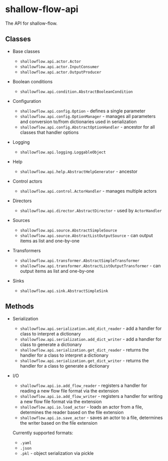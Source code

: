 # shallow-flow-api
The API for shallow-flow.

## Classes

* Base classes

  * `shallowflow.api.actor.Actor`
  * `shallowflow.api.actor.InputConsumer`
  * `shallowflow.api.actor.OutputProducer`

* Boolean conditions

  * `shallowflow.api.condition.AbstractBooleanCondition`

* Configuration

  * `shallowflow.api.config.Option` - defines a single parameter
  * `shallowflow.api.config.OptionManager` - manages all parameters and conversion to/from dictionaries used in serialization
  * `shallowflow.api.config.AbstractOptionHandler` - ancestor for all classes that handler options

* Logging

  * `shallowflow.api.logging.LoggableObject`

* Help

  * `shallowflow.api.help.AbstractHelpGenerator` - ancestor

* Control actors

  * `shallowflow.api.control.ActorHandler` - manages multiple actors
    
* Directors

  * `shallowflow.api.director.AbstractDirector` - used by `ActorHandler`

* Sources

  * `shallowflow.api.source.AbstractSimpleSource`
  * `shallowflow.api.source.AbstractListOutputSource` - can output items as list and one-by-one

* Transformers

  * `shallowflow.api.transformer.AbstractSimpleTransformer`
  * `shallowflow.api.transformer.AbstractListOutputTransformer` - can output items as list and one-by-one
    
* Sinks

  * `shallowflow.api.sink.AbstractSimpleSink`


## Methods

* Serialization

  * `shallowflow.api.serialization.add_dict_reader` - add a handler for class to interpret a dictionary
  * `shallowflow.api.serialization.add_dict_writer` - add a handler for class to generate a dictionary
  * `shallowflow.api.serialization.get_dict_reader` - returns the handler for a class to interpret a dictionary
  * `shallowflow.api.serialization.get_dict_writer` - returns the handler for a class to generate a dictionary

* I/O

  * `shallowflow.api.io.add_flow_reader` - registers a handler for reading a new flow file format via the extension
  * `shallowflow.api.io.add_flow_writer` - registers a handler for writing a new flow file format via the extension
  * `shallowflow.api.io.load_actor` - loads an actor from a file, determines the reader based on the file extension
  * `shallowflow.api.io.save_actor` - saves an actor to a file, determines the writer based on the file extension

  Currently supported formats:
 
  * `.yaml`
  * `.json`
  * `.pkl` - object serialization via pickle
  